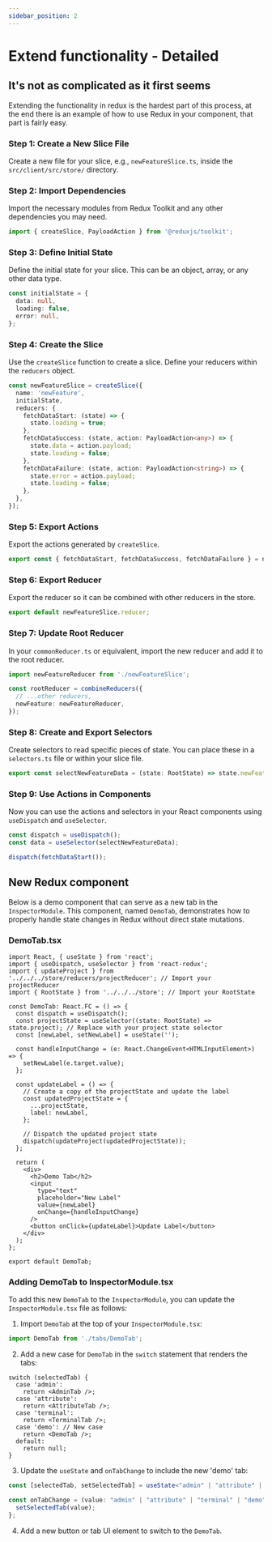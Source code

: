 ```yaml
---
sidebar_position: 2
---
```


# Extend functionality - Detailed

## It's not as complicated as it first seems

Extending the functionality in redux is the hardest part of this process, 
at the end there is an example of how to use Redux in your component,
that part is fairly easy.

### Step 1: Create a New Slice File

Create a new file for your slice, e.g., `newFeatureSlice.ts`, inside the `src/client/src/store/` directory.

### Step 2: Import Dependencies

Import the necessary modules from Redux Toolkit and any other dependencies you may need.

```typescript
import { createSlice, PayloadAction } from '@reduxjs/toolkit';
```

### Step 3: Define Initial State

Define the initial state for your slice. This can be an object, array, or any other data type.

```typescript
const initialState = {
  data: null,
  loading: false,
  error: null,
};
```

### Step 4: Create the Slice

Use the `createSlice` function to create a slice. Define your reducers within the `reducers` object.

```typescript
const newFeatureSlice = createSlice({
  name: 'newFeature',
  initialState,
  reducers: {
    fetchDataStart: (state) => {
      state.loading = true;
    },
    fetchDataSuccess: (state, action: PayloadAction<any>) => {
      state.data = action.payload;
      state.loading = false;
    },
    fetchDataFailure: (state, action: PayloadAction<string>) => {
      state.error = action.payload;
      state.loading = false;
    },
  },
});
```

### Step 5: Export Actions

Export the actions generated by `createSlice`.

```typescript
export const { fetchDataStart, fetchDataSuccess, fetchDataFailure } = newFeatureSlice.actions;
```

### Step 6: Export Reducer

Export the reducer so it can be combined with other reducers in the store.

```typescript
export default newFeatureSlice.reducer;
```

### Step 7: Update Root Reducer

In your `commonReducer.ts` or equivalent, import the new reducer and add it to the root reducer.

```typescript
import newFeatureReducer from './newFeatureSlice';

const rootReducer = combineReducers({
  // ...other reducers,
  newFeature: newFeatureReducer,
});
```

### Step 8: Create and Export Selectors

Create selectors to read specific pieces of state. You can place these in a `selectors.ts` file or within your slice file.

```typescript
export const selectNewFeatureData = (state: RootState) => state.newFeature.data;
```

### Step 9: Use Actions in Components

Now you can use the actions and selectors in your React components using `useDispatch` and `useSelector`.

```typescript
const dispatch = useDispatch();
const data = useSelector(selectNewFeatureData);

dispatch(fetchDataStart());
```

## New Redux component
Below is a demo component that can serve as a new tab in the `InspectorModule`. This component, named `DemoTab`, demonstrates how to properly handle state changes in Redux without direct state mutations.

### DemoTab.tsx

```tsx
import React, { useState } from 'react';
import { useDispatch, useSelector } from 'react-redux';
import { updateProject } from '../../../store/reducers/projectReducer'; // Import your projectReducer
import { RootState } from '../../../store'; // Import your RootState

const DemoTab: React.FC = () => {
  const dispatch = useDispatch();
  const projectState = useSelector((state: RootState) => state.project); // Replace with your project state selector
  const [newLabel, setNewLabel] = useState('');

  const handleInputChange = (e: React.ChangeEvent<HTMLInputElement>) => {
    setNewLabel(e.target.value);
  };

  const updateLabel = () => {
    // Create a copy of the projectState and update the label
    const updatedProjectState = {
      ...projectState,
      label: newLabel,
    };

    // Dispatch the updated project state
    dispatch(updateProject(updatedProjectState));
  };

  return (
    <div>
      <h2>Demo Tab</h2>
      <input
        type="text"
        placeholder="New Label"
        value={newLabel}
        onChange={handleInputChange}
      />
      <button onClick={updateLabel}>Update Label</button>
    </div>
  );
};

export default DemoTab;
```

### Adding DemoTab to InspectorModule.tsx

To add this new `DemoTab` to the `InspectorModule`, you can update the `InspectorModule.tsx` file as follows:

1. Import `DemoTab` at the top of your `InspectorModule.tsx`:

```ts
import DemoTab from './tabs/DemoTab';
```

2. Add a new case for `DemoTab` in the `switch` statement that renders the tabs:

```tsx
switch (selectedTab) {
  case 'admin':
    return <AdminTab />;
  case 'attribute':
    return <AttributeTab />;
  case 'terminal':
    return <TerminalTab />;
  case 'demo': // New case
    return <DemoTab />;
  default:
    return null;
}
```

3. Update the `useState` and `onTabChange` to include the new 'demo' tab:

```ts
const [selectedTab, setSelectedTab] = useState<"admin" | "attribute" | "terminal" | "demo">("admin");

const onTabChange = (value: "admin" | "attribute" | "terminal" | "demo") => {
  setSelectedTab(value);
};
```

4. Add a new button or tab UI element to switch to the `DemoTab`.
